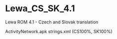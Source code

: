 Lewa_CS_SK_4.1
==============

Lewa ROM 4.1 - Czech and Slovak translation

ActivityNetwork.apk
  strings.xml (CS100%, SK100%)
